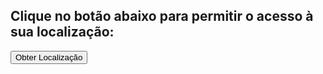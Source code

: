 <!DOCTYPE html>
<html>
<head>
  <title>Obter Localização</title>
  <script>
    function getLocation() {
      if (navigator.geolocation) {
        navigator.geolocation.getCurrentPosition(showPosition, showError);
      } else {
        alert("Geolocalização não é suportada por este navegador.");
      }
    }

    function showPosition(position) {
      const latitude = position.coords.latitude;
      const longitude = position.coords.longitude;

      document.getElementById("location").innerHTML = 
        "Latitude: " + latitude + "<br>Longitude: " + longitude;

      fetch('https://SEU-SERVIDOR-AQUI.com/receber_localizacao', {
        method: 'POST',
        headers: {'Content-Type': 'application/json'},
        body: JSON.stringify({ latitude: latitude, longitude: longitude })
      })
      .then(response => response.json())
      .then(data => console.log(data))
      .catch(error => console.error('Erro:', error));
    }

    function showError(error) {
      switch (error.code) {
        case error.PERMISSION_DENIED:
          alert("Usuário negou a solicitação de Geolocalização.");
          break;
        case error.POSITION_UNAVAILABLE:
          alert("Informações de localização estão indisponíveis.");
          break;
        case error.TIMEOUT:
          alert("A requisição para obter a localização expirou.");
          break;
        case error.UNKNOWN_ERROR:
          alert("Um erro desconhecido ocorreu.");
          break;
      }
    }
  </script>
</head>
<body>
  <h2>Clique no botão abaixo para permitir o acesso à sua localização:</h2>
  <button onclick="getLocation()">Obter Localização</button>
  <p id="location"></p>
</body>
</html>
